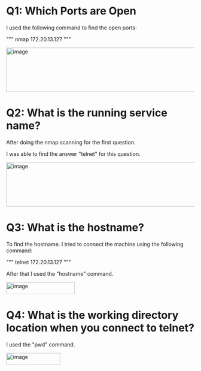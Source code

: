 # Q1: Which Ports are Open
I used the following command to find the open ports:

"""
nmap 172.20.13.127
"""


<img width="519" height="118" alt="image" src="https://github.com/user-attachments/assets/6f700c5f-25bc-40e4-9ea9-3cae3fb13775" />


# Q2: What is the running service name?
After doing the nmap scanning for the first question. 

I was able to find the answer "telnet" for this question.

<img width="519" height="118" alt="image" src="https://github.com/user-attachments/assets/96de1696-0fee-440f-9455-537b67bccd4a" />


# Q3: What is the hostname?
To find the hostname. I tried to connect the machine using the following command:

"""
telnet 172.20.13.127
"""

After that I used the "hostname" command.

<img width="183" height="32" alt="image" src="https://github.com/user-attachments/assets/f55587c9-f485-4c76-a8c6-3d2ab38be210" />


# Q4: What is the working directory location when you connect to telnet?
I used the "pwd" command.

<img width="144" height="31" alt="image" src="https://github.com/user-attachments/assets/2b8acb93-03b8-4e12-9757-e41eb9d7807c" />
